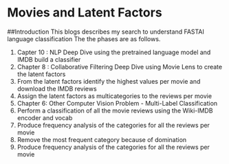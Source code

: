 # Movies and Latent Factors
##Introduction
This blogs describes my search to understand FASTAI language classification
The the phases are as follows.
1) Capter 10 : NLP Deep Dive using the pretrained language model and IMDB build a classifier
2) Chapter 8 : Collaborative Filtering Deep Dive using Movie Lens to create the latent factors
3) From the latent factors identify the highest values per movie and download the IMDB reviews
4) Assign the latent factors as multicategories to the reviews per movie
5) Chapter 6: Other Computer Vision Problem - Multi-Label Classification
6) Perform a classification of all the movie reviews using the Wiki-IMDB encoder and vocab
7) Produce frequency analysis of the categories for all the reviews per movie
8) Remove the most frequent category because of domination
9) Produce frequency analysis of the categories for all the reviews per movie
